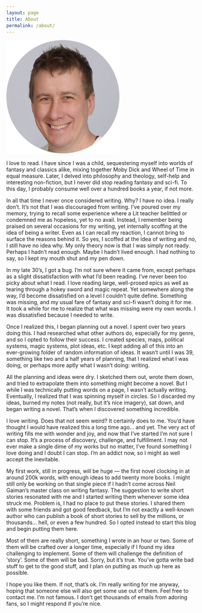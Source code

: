 ```yaml
---
layout: page
title: About
permalink: /about/
---
```


![Profile Pic](/assets/images/profile_pic.png)

I love to read.  I have since I was a child, sequestering myself into worlds of fantasy and classics alike, mixing together Moby Dick and Wheel of Time in equal measure.  Later, I delved into philosophy and theology, self-help and interesting non-fiction, but I never did stop reading fantasy and sci-fi.  To this day, I probably consume well over a hundred books a year, if not more.  

In all that time I never once considered writing.  Why?  I have no idea.  I really don’t.  It’s not that I was discouraged from writing.  I’ve poured over my memory, trying to recall some experience where a Lit teacher belittled or condemned me as hopeless, yet to no avail. Instead, I remember being praised on several occasions for my writing, yet internally scoffing at the idea of being a writer.  Even as I can recall my reaction, I cannot bring to surface the reasons behind it.  So yes, I scoffed at the idea of writing and no, I still have no idea why.  My only theory now is that I was simply not ready.  Perhaps I hadn’t read enough. Maybe I hadn’t lived enough.  I had nothing to say, so I kept my mouth shut and my pen down.

In my late 30’s, I got a bug.  I’m not sure where it came from, except perhaps as a slight dissatisfaction with what I’d been reading.  I’ve never been too picky about what I read.  I love reading large, well-prosed epics as well as tearing through a hokey sword and magic repeat.  Yet somewhere along the way, I’d become dissatisfied on a level I couldn’t quite define.  Something was missing, and my usual fare of fantasy and sci-fi wasn’t doing it for me.  It took a while for me to realize that what was missing were my own words.  I was dissatisfied because I needed to write.

Once I realized this, I began planning out a novel.  I spent over two years doing this.  I had researched what other authors do, especially for my genre, and so I opted to follow their success.  I created species, maps, political systems, magic systems, plot ideas, etc.  I kept adding all of this into an ever-growing folder of random information of ideas.  It wasn’t until I was 39, something like two and a half years of planning, that I realized what I was doing, or perhaps more aptly what I wasn’t doing: writing.  

All the planning and ideas were dry.  I sketched them out, wrote them down, and tried to extrapolate them into something might become a novel.  But I while I was technically putting words on a page, I wasn’t actually writing.  Eventually, I realized that I was spinning myself in circles.  So I discarded my ideas, burned my notes (not really, but it’s nice imagery), sat down, and began writing a novel.  That’s when I discovered something incredible.

I love writing.  Does that not seem weird?  It certainly does to me.  You’d have thought I would have realized this a long time ago… and yet.  The very act of writing fills me with wonder and joy, and now that I’ve started I’m not sure I can stop.  It’s a process of discovery, challenge, and fulfillment.  I may not ever make a single dime of my works but no matter, I’ve found something I love doing and I doubt I can stop.  I’m an addict now, so I might as well accept the inevitable. 

My first work, still in progress, will be huge — the first novel clocking in at around 200k words, with enough ideas to add twenty more books.  I might still only be working on that single piece if I hadn’t come across Neil Gaiman’s master class on writing fantasy.  The suggestion to write short stories resonated with me and I started writing them whenever some idea struck me.  Problem is, I had no place to put these stories.  I shared them with some friends and got good feedback, but I’m not exactly a well-known author who can publish a book of short stories to sell by the millions, or thousands… hell, or even a few hundred.  So I opted instead to start this blog and begin putting them here.

Most of them are really short, something I wrote in an hour or two.  Some of them will be crafted over a longer time, especially if I found my idea challenging to implement.  Some of them will challenge the definition of ‘story’.  Some of them will be bad.  Sorry, but it’s true.  You’ve gotta write bad stuff to get to the good stuff, and I plan on putting as much up here as possible.  

I hope you like them.  If not, that’s ok.  I’m really writing for me anyway, hoping that someone else will also get some use out of them.  Feel free to contact me.  I’m not famous.  I don’t get thousands of emails from adoring fans, so I might respond if you’re nice. 